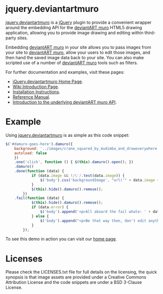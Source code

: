 jquery.deviantartmuro
=====================

[jquery.deviantartmuro][jquery.deviantartmuro] is a [jQuery][jquery] plugin to provide a convenient wrapper around the embedding API for the [deviantART muro][damuro] HTML5 drawing application, allowing you to provide image drawing and editing within third-party sites.

Embedding [deviantART muro][damuro] in your site allows you to pass images from your site to [deviantART muro][damuro], allow your users to edit those images, and then hand the saved image data back to your site. You can also make scripted use of a number of [deviantART muro][damuro] tools such as filters.

For further documentation and examples, visit these pages:

 * [jQuery.deviantartmuro Home Page](http://deviantart.github.com/jquery.deviantartmuro/).
 * [Wiki Introduction Page](http://github.com/deviantART/jquery.deviantartmuro/wiki/Home).
 * [Installation Instructions](https://github.com/deviantART/jquery.deviantartmuro/wiki/Installation).
 * [Reference Manual](http://github.com/deviantART/jquery.deviantartmuro/wiki/Reference).
 * [Introduction to the underlying deviantART muro API](http://github.com/deviantART/embedded-deviantART-muro/wiki/Home).

Example
=======

Using [jquery.deviantartmuro][jquery.deviantartmuro] is as simple as this code snippet:

```javascript
$('#damuro-goes-here').damuro({
    background: '../images/crane_squared_by_mudimba_and_draweverywhere.png',
    autoload: false
    })
    .one('click', function () { $(this).damuro().open(); })
    .damuro()
    .done(function (data) {
            if (data.image && !/\'/.test(data.image)) {
                $('body').css('backgroundImage', "url('" + data.image + "')");
            }
            $(this).hide().damuro().remove();
        })
    .fail(function (data) {
            $(this).hide().damuro().remove();
            if (data.error) {
                $('body').append('<p>All aboard the fail whale: ' + data.error + '.</p>');
            } else {
                $('body').append("<p>Be that way then, don't edit anything.</p>");
            }
        });
```

To see this demo in action you can visit our [home page](http://deviantart.github.com/jquery.deviantartmuro/).

Licenses
========

Please check the LICENSES.txt file for full details on the licensing, the quick synopsis is that image assets are provided under a Creative Commons Attribution License and the code snippets are under a BSD 3-Clause License.

[damuro]: http://sta.sh/muro
[da]: http://www.deviantart.com/
[stash]: http://sta.sh/
[jquery.deviantartmuro]: http://deviantart.github.com/jquery.deviantartmuro/
[jquery]: http://jquery.com/
